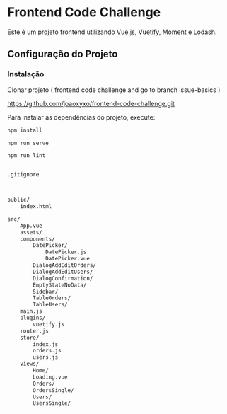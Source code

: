# Frontend Code Challenge

Este é um projeto frontend utilizando Vue.js, Vuetify, Moment e Lodash.

## Configuração do Projeto

### Instalação

Clonar projeto ( frontend code challenge and go to branch issue-basics )

https://github.com/joaoxyxo/frontend-code-challenge.git

Para instalar as dependências do projeto, execute:
```sh
npm install

npm run serve

npm run lint


.gitignore



public/
    index.html

src/
    App.vue
    assets/
    components/
        DatePicker/
            DatePicker.js
            DatePicker.vue
        DialogAddEditOrders/
        DialogAddEditUsers/
        DialogConfirmation/
        EmptyStateNoData/
        Sidebar/
        TableOrders/
        TableUsers/
    main.js
    plugins/
        vuetify.js
    router.js
    store/
        index.js
        orders.js
        users.js
    views/
        Home/
        Loading.vue
        Orders/
        OrdersSingle/
        Users/
        UsersSingle/
